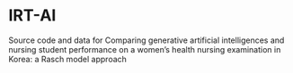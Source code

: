 # IRT-AI
Source code and data for Comparing generative artificial intelligences and nursing student performance on a women’s health nursing examination in Korea: a Rasch model approach
